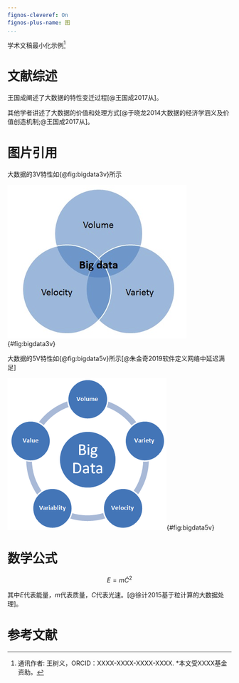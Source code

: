 ```yaml
---
fignos-cleveref: On
fignos-plus-name: 图
...
```


学术文稿最小化示例[^1]

[^1]: 通讯作者: 王树义，ORCID：XXXX-XXXX-XXXX-XXXX.
\*本文受XXXX基金资助。

# 文献综述

王国成阐述了大数据的特性变迁过程[@王国成2017从]。

其他学者讲述了大数据的价值和处理方式[@于晓龙2014大数据的经济学涵义及价值创造机制;@王国成2017从]。

# 图片引用

大数据的3V特性如{@fig:bigdata3v}所示

![大数据的3V特性](assets/demo-a5a137d9.png){#fig:bigdata3v}

大数据的5V特性如{@fig:bigdata5v}所示[@朱金奇2019软件定义网络中延迟满足]

![大数据的5V特性](assets/demo-8b0323d7.png){#fig:bigdata5v}

# 数学公式

$$E = m \dot C^2$$

其中$E$代表能量，$m$代表质量，$C$代表光速。[@徐计2015基于粒计算的大数据处理]。

# 参考文献

